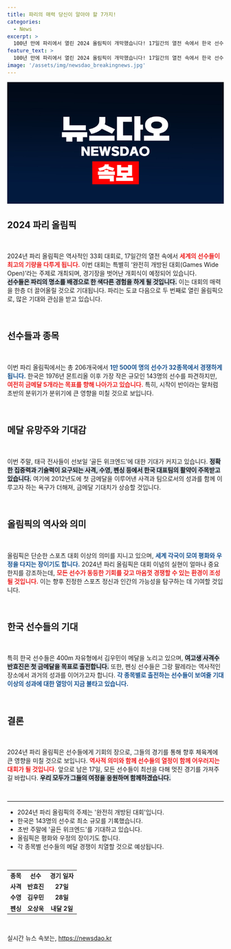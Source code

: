 ```yaml
---
title: 파리의 매력 당신이 알아야 할 7가지!
categories:
  - News
excerpt: >
  100년 만에 파리에서 열린 2024 올림픽이 개막했습니다! 17일간의 열전 속에서 한국 선수들은 금메달 100개 달성에 도전합니다. 개회식은 파리 명소를 배경으로 하며, 이번 주말부터 우리의 태극 전사들이 첫 금빛을 향해 출격합니다.
feature_text: >
  100년 만에 파리에서 열린 2024 올림픽이 개막했습니다! 17일간의 열전 속에서 한국 선수들은 금메달 100개 달성에 도전합니다. 개회식은 파리 명소를 배경으로 하며, 이번 주말부터 우리의 태극 전사들이 첫 금빛을 향해 출격합니다.
image: '/assets/img/newsdao_breakingnews.jpg'
---
```


<p><img src="/assets/img/newsdao_breakingnews.jpg" alt="firstkoreanews 속보" /></p>

<h2 data-ke-size="size26">2024 파리 올림픽</h2>

<p data-ke-size="size16">&nbsp;</p>

<p>2024년 파리 올림픽은 역사적인 33회 대회로, 17일간의 열전 속에서 <b><span style="color: #ee2323;">세계의 선수들이 최고의 기량을 다투게 됩니다.</span></b> 이번 대회는 특별히 ‘완전히 개방된 대회(Games Wide Open)’라는 주제로 개최되며, 경기장을 벗어난 개회식이 예정되어 있습니다.<br />
<b><span style="background-color: #21538527;">선수들은 파리의 명소를 배경으로 한 색다른 경험을 하게 될 것입니다.</span></b> 이는 대회의 매력을 한층 더 끌어올릴 것으로 기대됩니다. 파리는 도쿄 다음으로 두 번째로 열린 올림픽으로, 많은 기대와 관심을 받고 있습니다. </p>

<p data-ke-size="size16">&nbsp;</p>

<h2 data-ke-size="size26">선수들과 종목</h2>

<p data-ke-size="size16">&nbsp;</p>

<p>이번 파리 올림픽에서는 총 206개국에서 <b><span style="color: #1a5490;">1만 500여 명의 선수가 32종목에서 경쟁하게 됩니다.</span></b> 한국은 1976년 몬트리올 이후 가장 작은 규모인 143명의 선수를 파견하지만, <b><span style="color: #ee2323;">여전히 금메달 5개라는 목표를 향해 나아가고 있습니다.</span></b> 특히, 시작이 반이라는 말처럼 초반의 분위기가 분위기에 큰 영향을 미칠 것으로 보입니다. </p>

<p data-ke-size="size16">&nbsp;</p>

<h2 data-ke-size="size26">메달 유망주와 기대감</h2>

<p data-ke-size="size16">&nbsp;</p>

<p>이번 주말, 태극 전사들이 선보일 ‘골든 위크엔드’에 대한 기대가 커지고 있습니다. <b><span style="background-color: #21538527;">정확한 집중력과 기술력이 요구되는 사격, 수영, 펜싱 등에서 한국 대표팀의 활약이 주목받고 있습니다.</span></b>  여기에 2012년도에 첫 금메달을 이루어낸 사격과 팀으로서의 성과를 함께 이루고자 하는 욕구가 더해져, 금메달 기대치가 상승할 것입니다. </p>

<p data-ke-size="size16">&nbsp;</p>

<h2 data-ke-size="size26">올림픽의 역사와 의미</h2>

<p data-ke-size="size16">&nbsp;</p>

<p>올림픽은 단순한 스포츠 대회 이상의 의미를 지니고 있으며, <b><span style="color: #1a5490;">세계 각국이 모여 평화와 우정을 다지는 장이기도 합니다.</span></b> 2024년 파리 올림픽은 대회 이념의 실현이 얼마나 중요한지를 강조하는데, <b><span style="color: #ee2323;">모든 선수가 동등한 기회를 갖고 마음껏 경쟁할 수 있는 환경이 조성될 것입니다.</span></b> 이는 향후 진정한 스포츠 정신과 인간의 가능성을 탐구하는 데 기여할 것입니다. </p>

<p data-ke-size="size16">&nbsp;</p>

<h2 data-ke-size="size26">한국 선수들의 기대</h2>

<p data-ke-size="size16">&nbsp;</p>

<p>특히 한국 선수들은 400m 자유형에서 김우민이 메달을 노리고 있으며, <b><span style="background-color: #21538527;">여고생 사격수 반효진은 첫 금메달을 목표로 출전합니다.</span></b> 또한, 펜싱 선수들은 그랑 팔레라는 역사적인 장소에서 과거의 성과를 이어가고자 합니다. <b><span style="color: #1a5490;">각 종목별로 출전하는 선수들이 보여줄 기대 이상의 성과에 대한 열망이 지금 불타고 있습니다.</span></b> </p>

<p data-ke-size="size16">&nbsp;</p>

<h2 data-ke-size="size26">결론</h2>

<p data-ke-size="size16">&nbsp;</p>

<p>2024년 파리 올림픽은 선수들에게 기회의 장으로, 그들의 경기를 통해 향후 체육계에 큰 영향을 미칠 것으로 보입니다. <b><span style="color: #ee2323;">역사적 의미와 함께 선수들의 열정이 함께 어우러지는 대회가 될 것입니다.</span></b> 앞으로 남은 17일, 모든 선수들이 최선을 다해 멋진 경기를 가져주길 바랍니다. <b><span style="background-color: #21538527;">우리 모두가 그들의 여정을 응원하며 함께하겠습니다.</span></b> </p>

<p data-ke-size="size16">&nbsp;</p> 

<hr style="height: 1px; border: none; color: #000; background-color: #000;" /> 

<ul>
   <li>2024년 파리 올림픽의 주제는 '완전히 개방된 대회'입니다.</li>
   <li>한국은 143명의 선수로 최소 규모를 기록했습니다.</li>
   <li>초반 주말에 '골든 위크엔드'를 기대하고 있습니다.</li>
   <li>올림픽은 평화와 우정의 장이기도 합니다.</li>
   <li>각 종목별 선수들의 메달 경쟁이 치열할 것으로 예상됩니다.</li>
</ul>

<p data-ke-size="size16">&nbsp;</p>

<table>
   <tr>
      <td style="text-align: center; height: 17px;"><b>종목</b></td>
      <td style="text-align: center; height: 17px;"><b>선수</b></td>
      <td style="text-align: center; height: 17px;"><b>경기 일자</b></td>
   </tr>
   <tr>
      <td style="text-align: center; height: 17px;"><b>사격</b></td>
      <td style="text-align: center; height: 17px;"><b>반효진</b></td>
      <td style="text-align: center; height: 17px;"><b>27일</b></td>
   </tr>
   <tr>
      <td style="text-align: center; height: 17px;"><b>수영</b></td>
      <td style="text-align: center; height: 17px;"><b>김우민</b></td>
      <td style="text-align: center; height: 17px;"><b>28일</b></td>
   </tr>
   <tr>
      <td style="text-align: center; height: 17px;"><b>펜싱</b></td>
      <td style="text-align: center; height: 17px;"><b>오상욱</b></td>
      <td style="text-align: center; height: 17px;"><b>내달 2일</b></td>
   </tr>
</table>

<p data-ke-size="size16">&nbsp;</p>
실시간 뉴스 속보는, <a href="https://newsdao.kr" rel="dofollow">https://newsdao.kr</a>


